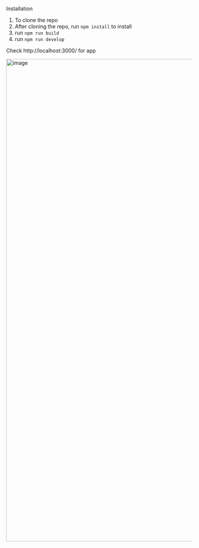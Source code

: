 Installation
1. To clone the repo 
2. After cloning the repo, run `npm install` to install 
3. run `npm run build`
4. run `npm run develop`


Check http://localhost:3000/ for app

<img width="1298" alt="image" src="https://user-images.githubusercontent.com/49047156/192457682-594bd9d9-b1d4-42e8-9abf-912ac1891a73.png">




